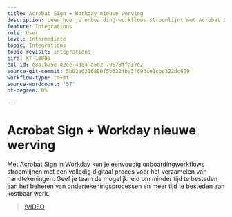 ```yaml
---
title: Acrobat Sign + Workday nieuwe werving
description: Leer hoe je onboarding-workflows stroomlijnt met Acrobat Sign + Workday
feature: Integrations
role: User
level: Intermediate
topic: Integrations
topic-revisit: Integrations
jira: KT-13006
exl-id: e8a1b95e-d2ee-4d84-a5d2-79678ffa17e2
source-git-commit: 5b02a6316890f5b322fba3f693ce1cbe322dc669
workflow-type: tm+mt
source-wordcount: '57'
ht-degree: 0%

---
```


# Acrobat Sign + Workday nieuwe werving

Met Acrobat Sign in Workday kun je eenvoudig onboardingworkflows stroomlijnen met een volledig digitaal proces voor het verzamelen van handtekeningen. Geef je team de mogelijkheid om minder tijd te besteden aan het beheren van ondertekeningsprocessen en meer tijd te besteden aan kostbaar werk.

>[!VIDEO](https://video.tv.adobe.com/v/3446639?quality=12&learn=on&hidetitle=true&captions=dut)